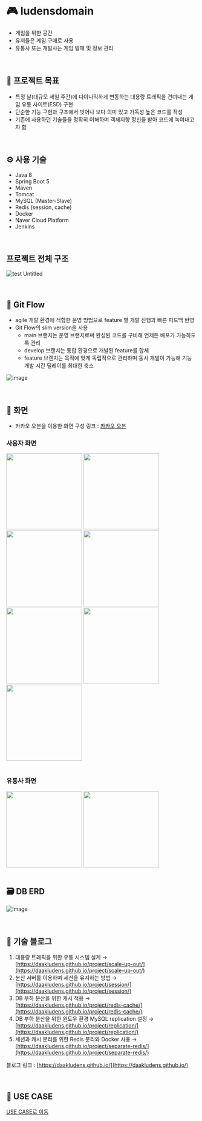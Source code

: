# 🎮 ludensdomain
- 게임을 위한 공간
- 유저들은 게임 구매로 사용
- 유통사 또는 개발사는 게임 발매 및 정보 관리

<br>

## 📜 프로젝트 목표
- 특정 날(대규모 세일 주간)에 다이나믹하게 변동하는 대용량 트래픽을 견뎌내는 게임 유통 사이트(ESD) 구현
- 단순한 기능 구현과 구조에서 벗어나 보다 의미 있고 가독성 높은 코드를 작성
- 기존에 사용하던 기술들을 정확히 이해하며 객체지향 정신을 받아 코드에 녹여내고자 함

<br>

## ⚙ 사용 기술
- Java 8
- Spring Boot 5 
- Maven
- Tomcat
- MySQL (Master-Slave)
- Redis (session, cache)
- Docker
- Naver Cloud Platform
- Jenkins

<br>

## 프로젝트 전체 구조
![test  Untitled](https://user-images.githubusercontent.com/71559880/128583601-535cc084-1d82-42b9-9da3-4953a1e3da58.jpg)

<br>

## 🚄 Git Flow
- agile 개발 환경에 적합한 운영 방법으로 feature 별 개발 진행과 빠른 피드백 반영
- Git Flow의 slim version을 사용
  - main 브랜치는 운영 브랜치로써 완성된 코드를 구비해 언제든 배포가 가능하도록 관리
  - develop 브랜치는 통합 환경으로 개발된 feature를 합체
  - feature 브랜치는 목적에 맞게 독립적으로 관리하며 동시 개발이 가능해 기능 개발 시간 딜레이를 최대한 축소

![image](https://user-images.githubusercontent.com/71559880/119597612-60f59100-be1c-11eb-86b3-fdd6f47b97b0.png)

<br>

## 📱 화면
- 카카오 오븐을 이용한 화면 구성
링크 : [카카오 오븐](https://ovenapp.io/project/aiaaov0xDr9DgzqKn2hFKsUoEjdvJYDt#ERlTJ)

### 사용자 화면
<div>
  <img width=200, src="https://user-images.githubusercontent.com/71559880/97028473-26cac500-1597-11eb-9976-bd1979d3f6fc.jpg">
  <img width="200" src="https://user-images.githubusercontent.com/71559880/97028891-ae183880-1597-11eb-9624-68fcdea37c99.jpg">
  <img width="200" src="https://user-images.githubusercontent.com/71559880/97028937-b83a3700-1597-11eb-9e82-ea3eadddf74d.jpg">
  <img width="200" src="https://user-images.githubusercontent.com/71559880/97028985-c2f4cc00-1597-11eb-9618-6a5ef363a431.jpg">
</div>
<div>
  <img width="200" src="https://user-images.githubusercontent.com/71559880/97029028-ce47f780-1597-11eb-8432-5cb4c7ba1352.jpg">
  <img width="200" src="https://user-images.githubusercontent.com/71559880/97029059-d738c900-1597-11eb-8372-2efba5950caa.jpg">
  <img width="200" src="https://user-images.githubusercontent.com/71559880/97029082-de5fd700-1597-11eb-8f29-a6e0635724b2.jpg">
</div>

<br>

### 유통사 화면
<div>
  <img width="200" src="https://user-images.githubusercontent.com/71559880/97029114-ec155c80-1597-11eb-9a5b-d9de80f2199d.jpg">
  <img width="200" src="https://user-images.githubusercontent.com/71559880/97029139-f59ec480-1597-11eb-921b-c1171a0f5047.jpg">
</div>

<br>

## 🗃 DB ERD
![image](https://user-images.githubusercontent.com/71559880/111853344-fd537100-895d-11eb-8539-f7513fd5738c.png)

<br>

## 📝 기술 블로그
1. 대용량 트래픽을 위한 유통 시스템 설계 → [https://daakludens.github.io/project/scale-up-out/](https://daakludens.github.io/project/scale-up-out/)
2. 분산 서버를 이용하며 세션을 유지하는 방법 → [https://daakludens.github.io/project/session/](https://daakludens.github.io/project/session/)
3. DB 부하 분산을 위한 캐시 적용 → [https://daakludens.github.io/project/redis-cache/](https://daakludens.github.io/project/redis-cache/)
4. DB 부하 분산을 위한 윈도우 환경 MySQL replication 설정 → [https://daakludens.github.io/project/replication/](https://daakludens.github.io/project/replication/)
5. 세션과 캐시 분리를 위한 Redis 분리와 Docker 사용 → [https://daakludens.github.io/project/separate-redis/](https://daakludens.github.io/project/separate-redis/)

블로그 링크 : [https://daakludens.github.io/](https://daakludens.github.io/)

<br>

## 💽 USE CASE
[USE CASE로 이동](https://github.com/f-lab-edu/ludensdomain.wiki.git)
